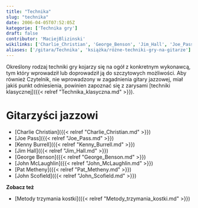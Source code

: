 ```yaml
---
title: "Technika"
slug: "technika"
date: 2006-04-05T07:52:05Z
kategorie: ['Technika gry']
draft: false
contributor: 'MaciejBlizinski'
wikilinks: ['Charlie_Christian', 'George_Benson', 'Jim_Hall', 'Joe_Pass', 'John_McLaughlin', 'John_Scofield', 'Kenny_Burrell', 'Metody_trzymania_kostki', 'Pat_Metheny', 'technika_klasyczna']
aliases: ['/gitara/Technika', 'książka/różne-techniki-gry-na-gitarze']
---
```

Określony rodzaj techniki gry kojarzy się na ogół z konkretnym
wykonawcą, tym który wprowadził lub doprowadził ją do szczytowych
możliwości. Aby również Czytelnik, nie wprowadzony w zagadnienia gitary
jazzowej, miał jakiś punkt odniesienia, powinien zapoznać się z zarysami
[techniki klasycznej]({{< relref "Technika_klasyczna.md" >}}).

# Gitarzyści jazzowi

  - [Charlie Christian]({{< relref "Charlie_Christian.md" >}})
  - [Joe Pass]({{< relref "Joe_Pass.md" >}})
  - [Kenny Burrell]({{< relref "Kenny_Burrell.md" >}})
  - [Jim Hall]({{< relref "Jim_Hall.md" >}})
  - [George Benson]({{< relref "George_Benson.md" >}})
  - [John McLaughlin]({{< relref "John_McLaughlin.md" >}})
  - [Pat Metheny]({{< relref "Pat_Metheny.md" >}})
  - [John Scofield]({{< relref "John_Scofield.md" >}})

**Zobacz też**

  - [Metody trzymania kostki]({{< relref "Metody_trzymania_kostki.md" >}})

